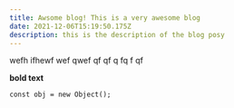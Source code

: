 ```yaml
---
title: Awsome blog! This is a very awesome blog
date: 2021-12-06T15:19:50.175Z
description: this is the description of the blog posy
---
```

wefh ifhewf
wef
qwef
qf
qf
q
fq
f
qf



**bold text**



`const obj = new Object(); `